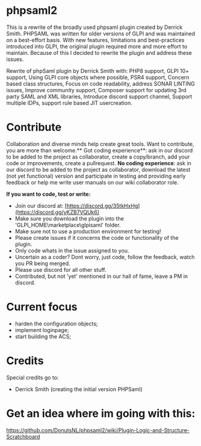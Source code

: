# phpsaml2
This is a rewrite of the broadly used phpsaml plugin created by Derrick Smith. PHPSAML was written for older versions of GLPI and was maintained on a best-effort basis. With new features, limitations and best-practices introduced into GLPI, the original plugin required more and more effort to maintain. Because of this I decided to rewrite the plugin and address these issues. 

Rewrite of phpSaml plugin by Derrick Smith with: PHP8 support, GLPI 10+ support, Using GLPI core objects where possible, PSR4 support, Concern based class structures, Focus on code readability, address SONAR LINTING issues, Improve community support, Composer support for updating 3rd party SAML and XML libraries, Introduce discord support channel, Support multiple IDPs, support rule based JIT usercreation.

# Contribute
Collaboration and diverse minds help create great tools. Want to contribute, you are more than welcome.** Got coding experience**: ask in our discord to be added to the project as collaborator, create a copy/branch, add your code or improvements, create a pullrequest. **No coding experience**: ask in our discord to be added to the project as collaborator, download the latest (not yet functional) version and participate in testing and providing early feedback or help me write user manuals on our wiki collaborator role.

**If you want to code, test or write:**
- Join our discord at: [https://discord.gg/35tkHxHg](https://discord.gg/yKZB7VQUk6)
- Make sure you download the plugin into the 'GLPI_HOME\marketplace\glpisaml\' folder.
- Make sure not to use a production environment for testing!
- Please create issues if it concerns the code or functionality of the plugin.
- Only code whats in the issue assigned to you.
- Uncertain as a coder? Dont worry, just code, follow the feedback, watch you PR being merged.
- Please use discord for all other stuff.
- Contributed, but not 'yet' mentioned in our hall of fame, leave a PM in discord.

# Current focus
- harden the configuration objects;
- implement loginpage;
- start building the ACS;

# Credits
Special credits go to:
- Derrick Smith (creating the initial version PHPSaml)

# Get an idea where im going with this:
https://github.com/DonutsNL/phpsaml2/wiki/Plugin-Logic-and-Structure-Scratchboard
